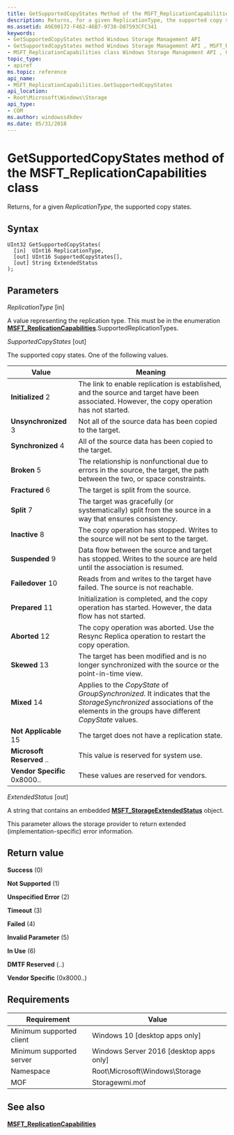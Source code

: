 ```yaml
---
title: GetSupportedCopyStates Method of the MSFT_ReplicationCapabilities Class
description: Returns, for a given ReplicationType, the supported copy states.
ms.assetid: A9E00172-F462-46B7-9738-D87593CFC341
keywords:
- GetSupportedCopyStates method Windows Storage Management API
- GetSupportedCopyStates method Windows Storage Management API , MSFT_ReplicationCapabilities class
- MSFT_ReplicationCapabilities class Windows Storage Management API , GetSupportedCopyStates method
topic_type:
- apiref
ms.topic: reference
api_name:
- MSFT_ReplicationCapabilities.GetSupportedCopyStates
api_location:
- Root\Microsoft\Windows\Storage
api_type:
- COM
ms.author: windowssdkdev
ms.date: 05/31/2018
---
```


# GetSupportedCopyStates method of the MSFT\_ReplicationCapabilities class

Returns, for a given *ReplicationType*, the supported copy states.

## Syntax


```mof
UInt32 GetSupportedCopyStates(
  [in]  UInt16 ReplicationType,
  [out] UInt16 SupportedCopyStates[],
  [out] String ExtendedStatus
);
```



## Parameters

 

*ReplicationType* \[in\]
 

A value representing the replication type. This must be in the enumeration [**MSFT\_ReplicationCapabilities**](msft-replicationcapabilities.md).SupportedReplicationTypes.

 

*SupportedCopyStates* \[out\]
 

The supported copy states. One of the following values.



| Value                                                                                                                                                                                                                                                                    | Meaning                                                                                                                                                                                 |
|--------------------------------------------------------------------------------------------------------------------------------------------------------------------------------------------------------------------------------------------------------------------------|-----------------------------------------------------------------------------------------------------------------------------------------------------------------------------------------|
|  **Initialized** 2                               | The link to enable replication is established, and the source and target have been associated. However, the copy operation has not started.                                  |
|  **Unsynchronized** 3                   | Not all of the source data has been copied to the target.                                                                                                                    |
|  **Synchronized** 4                           | All of the source data has been copied to the target.                                                                                                                        |
|  **Broken** 5                                                   | The relationship is nonfunctional due to errors in the source, the target, the path between the two, or space constraints.                                                   |
|  **Fractured** 6                                       | The target is split from the source.                                                                                                                                         |
|  **Split** 7                                                       | The target was gracefully (or systematically) split from the source in a way that ensures consistency.                                                                       |
|  **Inactive** 8                                           | The copy operation has stopped. Writes to the source will not be sent to the target.                                                                                         |
|  **Suspended** 9                                       | Data flow between the source and target has stopped. Writes to the source are held until the association is resumed.                                                         |
|  **Failedover** 10                                  | Reads from and writes to the target have failed. The source is not reachable.                                                                                                |
|  **Prepared** 11                                          | Initialization is completed, and the copy operation has started. However, the data flow has not started.                                                                     |
|  **Aborted** 12                                              | The copy operation was aborted. Use the Resync Replica operation to restart the copy operation.                                                                              |
|  **Skewed** 13                                                  | The target has been modified and is no longer synchronized with the source or the point-in-time view.                                                                        |
|  **Mixed** 14                                                      | Applies to the *CopyState* of *GroupSynchronized*. It indicates that the *StorageSynchronized* associations of the elements in the groups have different *CopyState* values. |
|  **Not Applicable** 15                  | The target does not have a replication state.                                                                                                                                |
|  **Microsoft Reserved** ..  | This value is reserved for system use.                                                                                                                                       |
|  **Vendor Specific** 0x8000..        | These values are reserved for vendors.                                                                                                                                       |



 

 

*ExtendedStatus* \[out\]
 

A string that contains an embedded [**MSFT\_StorageExtendedStatus**](msft-storageextendedstatus.md) object.

This parameter allows the storage provider to return extended (implementation-specific) error information.

 

## Return value

 

**Success** (0)
 

**Not Supported** (1)
 

**Unspecified Error** (2)
 

**Timeout** (3)
 

**Failed** (4)
 

**Invalid Parameter** (5)
 

**In Use** (6)
 

**DMTF Reserved** (..)
 

**Vendor Specific** (0x8000..)
 

## Requirements



| Requirement | Value |
|-------------------------------------|-------------------------------------------------------------------------------------------|
| Minimum supported client | Windows 10 \[desktop apps only\]                                               |
| Minimum supported server | Windows Server 2016 \[desktop apps only\]                                      |
| Namespace                | Root\\Microsoft\\Windows\\Storage                                              |
| MOF                      |  Storagewmi.mof  |



## See also

 

[**MSFT\_ReplicationCapabilities**](msft-replicationcapabilities.md)
 

 

 





